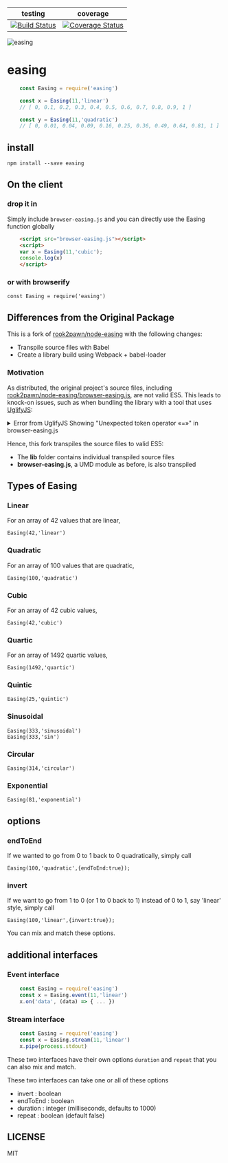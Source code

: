 | testing | coverage |
| ------- | ---------|
| [![Build Status](https://travis-ci.org/kohlmannj/node-easing.svg?branch=master)](https://travis-ci.org/kohlmannj/node-easing) | [![Coverage Status](https://coveralls.io/repos/github/kohlmannj/node-easing/badge.svg?branch=master)](https://coveralls.io/github/kohlmannj/node-easing?branch=master) |

![easing](https://github.com/kohlmannj/node-easing/raw/master/graph.png)

# easing

```js
    const Easing = require('easing')

    const x = Easing(11,'linear')
    // [ 0, 0.1, 0.2, 0.3, 0.4, 0.5, 0.6, 0.7, 0.8, 0.9, 1 ]

    const y = Easing(11,'quadratic')
    // [ 0, 0.01, 0.04, 0.09, 0.16, 0.25, 0.36, 0.49, 0.64, 0.81, 1 ]
```

## install

    npm install --save easing

## On the client

### drop it in

Simply include `browser-easing.js` and you can directly use the Easing function globally

```html
    <script src="browser-easing.js"></script>
    <script>
    var x = Easing(11,'cubic');
    console.log(x)
    </script>
```

### or with browserify

    const Easing = require('easing')

## Differences from the Original Package

This is a fork of [rook2pawn/node-easing](https://github.com/rook2pawn/node-easing) with the following changes:
- Transpile source files with Babel
- Create a library build using Webpack + babel-loader

### Motivation

As distributed, the original project's source files, including [rook2pawn/node-easing/browser-easing.js](https://github.com/rook2pawn/node-easing/blob/3a78daa45cb9f0f85f0acae1919e8a12594149f7/browser-easing.js#L16), are not valid ES5. This leads to knock-on issues, such as when bundling the library with a tool that uses [UglifyJS](https://github.com/mishoo/UglifyJS):

<details><summary>Error from UglifyJS Showing "Unexpected token operator «=»" in browser-easing.js</summary>

```
js/main-ec3d69cc.js from UglifyJs
Unexpected token operator «=», expected punc «,» [../node_modules/easing/browser-easing.js:8,0][js/main-ec3d69cc.js:28118,46]
```
</details>

Hence, this fork transpiles the source files to valid ES5:

- The **lib** folder contains individual transpiled source files
- **browser-easing.js**, a UMD module as before, is also transpiled

## Types of Easing

### Linear

For an array of 42 values that are linear,

    Easing(42,'linear')

### Quadratic

For an array of 100 values that are quadratic,

    Easing(100,'quadratic')


### Cubic

For an array of 42 cubic values,

    Easing(42,'cubic')

### Quartic

For an array of 1492 quartic values,

    Easing(1492,'quartic')

### Quintic

    Easing(25,'quintic')


### Sinusoidal

    Easing(333,'sinusoidal')
    Easing(333,'sin')

### Circular

    Easing(314,'circular')


### Exponential

    Easing(81,'exponential')

## options

### endToEnd

If we wanted to go from 0 to 1 back to 0 quadratically, simply call

    Easing(100,'quadratic',{endToEnd:true});

### invert

If we want to go from 1 to 0 (or 1 to 0 back to 1) instead of 0 to 1, say 'linear' style, simply call

    Easing(100,'linear',{invert:true});

You can mix and match these options.

## additional interfaces

### Event interface

```js
    const Easing = require('easing')
    const x = Easing.event(11,'linear')
    x.on('data', (data) => { ... })
```

### Stream interface
```js
    const Easing = require('easing')
    const x = Easing.stream(11,'linear')
    x.pipe(process.stdout)
```

These two interfaces have their own options `duration` and `repeat` that you can also mix and match.

These two interfaces can take one or all of these options

* invert : boolean
* endToEnd : boolean
* duration : integer (milliseconds, defaults to 1000)
* repeat : boolean (default false)

## LICENSE

MIT
